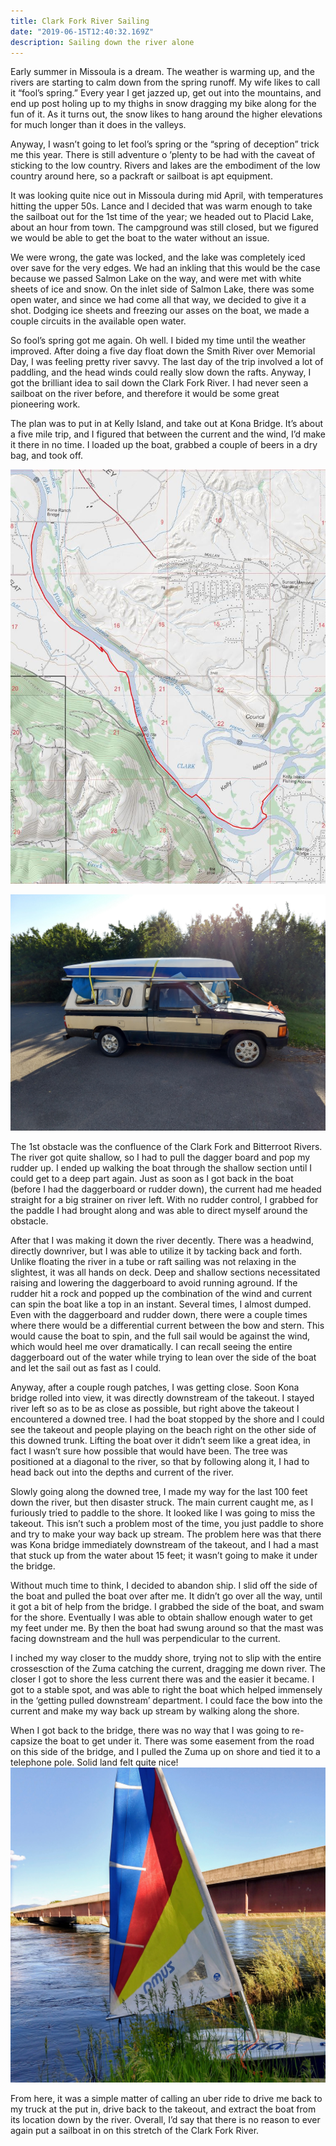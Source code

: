 ```yaml
---
title: Clark Fork River Sailing
date: "2019-06-15T12:40:32.169Z"
description: Sailing down the river alone
---
```


Early summer in Missoula is a dream.  The weather is warming up, and the rivers are starting to calm down from the spring runoff.  My wife likes to call it “fool’s spring.”  Every year I get jazzed up, get out into the mountains, and end up post holing up to my thighs in snow dragging my bike along for the fun of it.  As it turns out, the snow likes to hang around the higher elevations for much longer than it does in the valleys.

Anyway, I wasn’t going to let fool’s spring or the “spring of deception” trick me this year.  There is still adventure o ’plenty to be had with the caveat of sticking to the low country.  Rivers and lakes are the embodiment of the low country around here, so a packraft or sailboat is apt equipment.

It was looking quite nice out in Missoula during mid April, with temperatures hitting the upper 50s.   Lance and I decided that was warm enough to take the sailboat out for the 1st time of the year; we headed out to Placid Lake, about an hour from town.  The campground was still closed, but we figured we would be able to get the boat to the water without an issue.

We were wrong, the gate was locked, and the lake was completely iced over save for the very edges.  We had an inkling that this would be the case because we passed Salmon Lake on the way, and were met with white sheets of ice and snow.  On the inlet side of Salmon Lake, there was some open water, and since we had come all that way, we decided to give it a shot.  Dodging ice sheets and freezing our asses on the boat, we made a couple circuits in the available open water.

So fool’s spring got me again.  Oh well.  I bided my time until the weather improved.
After doing a five day float down the Smith River over Memorial Day, I was feeling pretty river savvy.  The last day of the trip involved a lot of paddling, and the head winds could really slow down the rafts.  Anyway, I got the brilliant idea to sail down the Clark Fork River.  I had never seen a sailboat on the river before, and therefore it would be some great pioneering work.

The plan was to put in at Kelly Island, and take out at Kona Bridge.  It’s about a five mile trip, and I figured that between the current and the wind, I’d make it there in no time.  I loaded up the boat, grabbed a couple of beers in a dry bag, and took off. 

![map](ClarkFork.jpg)

![truck](ZumaTruck1.jpg)

The 1st obstacle was the confluence of the Clark Fork and Bitterroot Rivers.  The river got quite shallow, so I had to pull the dagger board and  pop my rudder up.  I ended up walking the boat through the shallow section until I could get to a deep part again.  Just as soon as I got back in the boat (before I had the daggerboard or rudder down), the current had me headed straight for a big strainer on river left. With no rudder control, I grabbed for the paddle I had brought along and was able to direct myself around the obstacle.

After that I was making it down the river decently.  There was a headwind, directly downriver, but I was able to utilize it by tacking back and forth.  Unlike floating the river in a tube or raft sailing was not relaxing in the slightest, it was all hands on deck.  Deep and shallow sections necessitated raising and lowering the daggerboard to avoid running aground.  If the rudder hit a rock and popped up the combination of the wind and current can spin the boat like a top in an instant.  Several times, I almost dumped.  Even with the daggerboard and rudder down,  there were a couple times where there would be a differential current between the bow and stern. This would cause the boat to spin, and the full sail would be against the wind, which would heel me over dramatically.  I can recall seeing the entire daggerboard out of the water while trying to lean over the side of the boat and let the sail out as fast as I could.

Anyway, after a couple rough patches, I was getting close.  Soon Kona bridge rolled into view, it was directly downstream of the takeout.  I stayed river left so as to be as close as possible, but right above the takeout I encountered a downed tree.  I had the boat stopped by the shore and I could see the takeout and people playing on the beach right on the other side of this downed trunk.  Lifting the boat over it didn’t seem like a great idea, in fact I wasn’t sure how possible that would have been.  The tree was positioned at a diagonal to the river, so that by following along it,  I had to head back out into the depths and current of the river.

Slowly going along the downed tree, I made my way for the last 100 feet down the river, but then disaster struck.  The main  current caught me, as I furiously tried to paddle to the shore.  It looked like I was going to miss the takeout.  This isn’t such a problem most of the time, you just paddle to shore and try to make your way back up stream.  The problem here was that there was Kona bridge immediately downstream of the takeout, and I had a mast that stuck up from the water about 15 feet; it wasn’t going to make it under the bridge.

Without much time to think, I decided to abandon ship.  I slid off the side of the boat and pulled the boat over after me. It didn’t go over all the way, until it got a bit of help from the bridge.  I grabbed the side of the boat, and swam for the shore.  Eventually I was able to obtain shallow enough water to get my feet under me.  By then the boat had swung around so that the mast was facing downstream and the hull was perpendicular to the current.

I inched my way closer to the muddy shore, trying not to slip with the entire crossesction of the Zuma catching the current, dragging me down river.  The closer I got to shore the less current there was and the easier it became.  I got to a stable spot, and was able to right the boat which helped immensely in the ‘getting pulled downstream’ department.   I could face the bow into the current and make my way back up stream by walking along the shore.

When I got back to the bridge, there was no way that I was going to re-capsize the boat to get under it.  There was some easement from the road on this side of the bridge, and I pulled the Zuma up on shore and tied it to a telephone pole.  Solid land felt quite nice!
![kona](ZumaClarkFork.jpg)

From here, it was a simple matter of calling an uber ride to drive me back to my truck at the put in, drive back to the takeout, and extract the boat from its location down by the river.  Overall, I’d say that there is no reason to ever again put a sailboat in on this stretch of the Clark Fork River.
